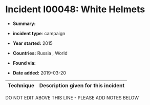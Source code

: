 # Incident I00048: White Helmets

* **Summary:** 

* **incident type**: campaign

* **Year started:** 2015

* **Countries:** Russia , World

* **Found via:** 

* **Date added:** 2019-03-20
 

| Technique | Description given for this incident |
| --------- | ------------------------- |


DO NOT EDIT ABOVE THIS LINE - PLEASE ADD NOTES BELOW